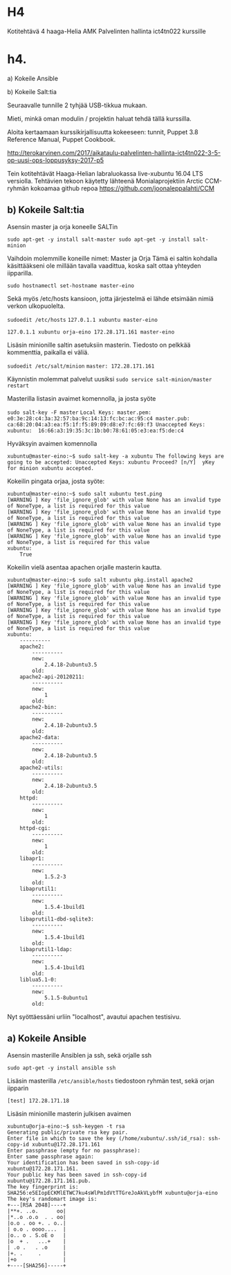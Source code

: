 # H4
Kotitehtävä 4 haaga-Helia AMK Palvelinten hallinta ict4tn022 kurssille

# h4.

a) Kokeile Ansible

b) Kokeile Salt:tia

Seuraavalle tunnille 2 tyhjää USB-tikkua mukaan.

Mieti, minkä oman modulin / projektin haluat tehdä tällä kurssilla.

Aloita kertaamaan kurssikirjallisuutta kokeeseen: tunnit, Puppet 3.8 Reference Manual, Puppet Cookbook.

http://terokarvinen.com/2017/aikataulu-palvelinten-hallinta-ict4tn022-3-5-op-uusi-ops-loppusyksy-2017-p5

Tein kotitehtävät Haaga-Helian labraluokassa live-xubuntu 16.04 LTS versiolla.
Tehtävien tekoon käytetty lähteenä Monialaprojektiin Arctic CCM-ryhmän kokoamaa github repoa
https://github.com/joonaleppalahti/CCM

## b) Kokeile Salt:tia

Asensin master ja orja koneelle SALTin

`sudo apt-get -y install salt-master
sudo apt-get -y install salt-minion`

Vaihdoin molemmille koneille nimet: Master ja Orja
Tämä ei saltin kohdalla käsittääkseni ole millään tavalla vaadittua, koska salt ottaa yhteyden iipparilla.

`sudo hostnamectl set-hostname master-eino`

Sekä myös /etc/hosts kansioon, jotta järjestelmä ei lähde etsimään nimiä verkon ulkopuolelta.

`sudoedit /etc/hosts`
`127.0.1.1 xubuntu master-eino`

`127.0.1.1 xubuntu orja-eino
172.28.171.161 master-eino`

Lisäsin minionille saltin asetuksiin masterin. Tiedosto on pelkkää kommenttia, paikalla ei väliä.

`sudoedit /etc/salt/minion`
`master: 172.28.171.161`

Käynnistin molemmat palvelut uusiksi
`sudo service salt-minion/master restart`

Masterilla listasin avaimet komennolla, ja josta syöte

`sudo salt-key -F master`
`
Local Keys:
master.pem:  e0:3e:28:c4:3a:32:57:ba:9c:14:13:fc:bc:ac:95:c4
master.pub:  ca:68:20:04:a3:ea:f5:1f:f5:89:09:d8:e7:fc:69:f3
Unaccepted Keys:
xubuntu:  16:66:a3:19:35:3c:1b:b0:78:61:05:e3:ea:f5:de:c4
`  

Hyväksyin avaimen komennolla

`
xubuntu@master-eino:~$ sudo salt-key -a xubuntu
The following keys are going to be accepted:
Unaccepted Keys:
xubuntu
Proceed? [n/Y] 
yKey for minion xubuntu accepted.
`

Kokeilin pingata orjaa, josta syöte:

```
xubuntu@master-eino:~$ sudo salt xubuntu test.ping
[WARNING ] Key 'file_ignore_glob' with value None has an invalid type of NoneType, a list is required for this value
[WARNING ] Key 'file_ignore_glob' with value None has an invalid type of NoneType, a list is required for this value
[WARNING ] Key 'file_ignore_glob' with value None has an invalid type of NoneType, a list is required for this value
[WARNING ] Key 'file_ignore_glob' with value None has an invalid type of NoneType, a list is required for this value
xubuntu:
    True
```

Kokeilin vielä asentaa apachen orjalle masterin kautta.

```
xubuntu@master-eino:~$ sudo salt xubuntu pkg.install apache2
[WARNING ] Key 'file_ignore_glob' with value None has an invalid type of NoneType, a list is required for this value
[WARNING ] Key 'file_ignore_glob' with value None has an invalid type of NoneType, a list is required for this value
[WARNING ] Key 'file_ignore_glob' with value None has an invalid type of NoneType, a list is required for this value
[WARNING ] Key 'file_ignore_glob' with value None has an invalid type of NoneType, a list is required for this value
xubuntu:
    ----------
    apache2:
        ----------
        new:
            2.4.18-2ubuntu3.5
        old:
    apache2-api-20120211:
        ----------
        new:
            1
        old:
    apache2-bin:
        ----------
        new:
            2.4.18-2ubuntu3.5
        old:
    apache2-data:
        ----------
        new:
            2.4.18-2ubuntu3.5
        old:
    apache2-utils:
        ----------
        new:
            2.4.18-2ubuntu3.5
        old:
    httpd:
        ----------
        new:
            1
        old:
    httpd-cgi:
        ----------
        new:
            1
        old:
    libapr1:
        ----------
        new:
            1.5.2-3
        old:
    libaprutil1:
        ----------
        new:
            1.5.4-1build1
        old:
    libaprutil1-dbd-sqlite3:
        ----------
        new:
            1.5.4-1build1
        old:
    libaprutil1-ldap:
        ----------
        new:
            1.5.4-1build1
        old:
    liblua5.1-0:
        ----------
        new:
            5.1.5-8ubuntu1
        old:
```

Nyt syöttäessäni urliin "localhost", avautui apachen testisivu.

## a) Kokeile Ansible

Asensin masterille Ansiblen ja ssh, sekä orjalle ssh

`sudo apt-get -y install ansible ssh`

Lisäsin masterilla `/etc/ansible/hosts` tiedostoon ryhmän test, sekä orjan iipparin

`
[test]
172.28.171.18
`

Lisäsin minionille masterin julkisen avaimen

```
xubuntu@orja-eino:~$ ssh-keygen -t rsa  
Generating public/private rsa key pair.  
Enter file in which to save the key (/home/xubuntu/.ssh/id_rsa): ssh-copy-id xubuntu@172.28.171.161  
Enter passphrase (empty for no passphrase):   
Enter same passphrase again:   
Your identification has been saved in ssh-copy-id xubuntu@172.28.171.161.  
Your public key has been saved in ssh-copy-id xubuntu@172.28.171.161.pub.  
The key fingerprint is:
SHA256:e5EIopECKMlETWC7ku4sWlPm1dVtTTGreJoAkVLybfM xubuntu@orja-eino
The key's randomart image is:
+---[RSA 2048]----+  
|**+. ..o.      oo|  
|*..o .o.o  . . oo|  
|o.o . oo +. . o..|  
| o.o . oooo....  |  
|o.. o . S.oE o   |  
|o  + .   ...+    |  
| .o .   . .o     |
|+. .     .       |
|+o               |
+----[SHA256]-----+
```

